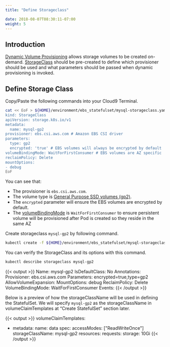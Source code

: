 ```yaml
---
title: "Define Storageclass"

date: 2018-08-07T08:30:11-07:00
weight: 5
---
```

## Introduction

[Dynamic Volume Provisioning](https://kubernetes.io/docs/concepts/storage/dynamic-provisioning/) allows storage volumes to be created on-demand. [StorageClass](https://kubernetes.io/docs/concepts/storage/storage-classes/) should be pre-created to define which provisioner should be used and what parameters should be passed when dynamic provisioning is invoked.

## Define Storage Class

Copy/Paste the following commands into your Cloud9 Terminal.

```sh
cat << EoF > ${HOME}/environment/ebs_statefulset/mysql-storageclass.yaml
kind: StorageClass
apiVersion: storage.k8s.io/v1
metadata:
  name: mysql-gp2
provisioner: ebs.csi.aws.com # Amazon EBS CSI driver
parameters:
  type: gp2
  encrypted: 'true' # EBS volumes will always be encrypted by default
volumeBindingMode: WaitForFirstConsumer # EBS volumes are AZ specific
reclaimPolicy: Delete
mountOptions:
- debug
EoF
```

You can see that:

* The provisioner is `ebs.csi.aws.com`.
* The volume type is [General Purpose SSD volumes (gp2)](https://docs.aws.amazon.com/AWSEC2/latest/UserGuide/ebs-volume-types.html#EBSVolumeTypes_gp2).
* The `encrypted` parameter will ensure the EBS volumes are encrypted by default.
* The [volumeBindingMode](https://kubernetes.io/docs/concepts/storage/storage-classes/#volume-binding-mode) is `WaitForFirstConsumer` to ensure persistent volume will be provisioned after Pod is created so they reside in the same AZ

Create storageclass `mysql-gp2` by following command.

```sh
kubectl create -f ${HOME}/environment/ebs_statefulset/mysql-storageclass.yaml
```

You can verify the StorageClass and its options with this command.

```sh
kubectl describe storageclass mysql-gp2
```

{{< output >}}
Name:                  mysql-gp2
IsDefaultClass:        No
Annotations:           <none>
Provisioner:           ebs.csi.aws.com
Parameters:            encrypted=true,type=gp2
AllowVolumeExpansion:  <unset>
MountOptions:
  debug
ReclaimPolicy:      Delete
VolumeBindingMode:  WaitForFirstConsumer
Events:             <none>
{{< /output >}}

Below is a preview of how the storageClassName will be used in defining the StatefulSet. We will specify `mysql-gp2` as the storageClassName in volumeClaimTemplates at “Create StatefulSet” section later.

{{< output >}}
volumeClaimTemplates:
  - metadata:
      name: data
    spec:
      accessModes: ["ReadWriteOnce"]
      storageClassName: mysql-gp2
      resources:
        requests:
          storage: 10Gi
{{< /output >}}
